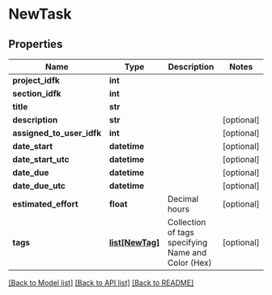 # NewTask

## Properties
Name | Type | Description | Notes
------------ | ------------- | ------------- | -------------
**project_idfk** | **int** |  | 
**section_idfk** | **int** |  | 
**title** | **str** |  | 
**description** | **str** |  | [optional] 
**assigned_to_user_idfk** | **int** |  | [optional] 
**date_start** | **datetime** |  | [optional] 
**date_start_utc** | **datetime** |  | [optional] 
**date_due** | **datetime** |  | [optional] 
**date_due_utc** | **datetime** |  | [optional] 
**estimated_effort** | **float** | Decimal hours | [optional] 
**tags** | [**list[NewTag]**](NewTag.md) | Collection of tags specifying Name and Color (Hex) | [optional] 

[[Back to Model list]](../README.md#documentation-for-models) [[Back to API list]](../README.md#documentation-for-api-endpoints) [[Back to README]](../README.md)


